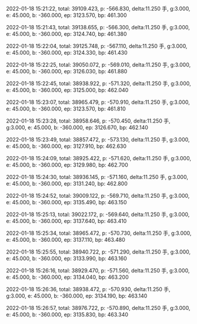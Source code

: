 2022-01-18 15:21:22, total: 39109.423, p: -566.830, delta:11.250 手, g:3.000, e: 45.000, b: -360.000, ep: 3123.570, bp: 461.300

2022-01-18 15:21:43, total: 39138.655, p: -566.300, delta:11.250 手, g:3.000, e: 45.000, b: -360.000, ep: 3124.740, bp: 461.380

2022-01-18 15:22:04, total: 39125.748, p: -567.110, delta:11.250 手, g:3.000, e: 45.000, b: -360.000, ep: 3124.330, bp: 461.430

2022-01-18 15:22:25, total: 39050.072, p: -569.010, delta:11.250 手, g:3.000, e: 45.000, b: -360.000, ep: 3126.030, bp: 461.880

2022-01-18 15:22:45, total: 38938.922, p: -571.320, delta:11.250 手, g:3.000, e: 45.000, b: -360.000, ep: 3125.000, bp: 462.040

2022-01-18 15:23:07, total: 38965.479, p: -570.910, delta:11.250 手, g:3.000, e: 45.000, b: -360.000, ep: 3123.570, bp: 461.810

2022-01-18 15:23:28, total: 38958.646, p: -570.450, delta:11.250 手, g:3.000, e: 45.000, b: -360.000, ep: 3126.670, bp: 462.140

2022-01-18 15:23:49, total: 38857.472, p: -573.130, delta:11.250 手, g:3.000, e: 45.000, b: -360.000, ep: 3127.910, bp: 462.630

2022-01-18 15:24:09, total: 38925.422, p: -571.620, delta:11.250 手, g:3.000, e: 45.000, b: -360.000, ep: 3129.980, bp: 462.700

2022-01-18 15:24:30, total: 38936.145, p: -571.160, delta:11.250 手, g:3.000, e: 45.000, b: -360.000, ep: 3131.240, bp: 462.800

2022-01-18 15:24:52, total: 39009.122, p: -569.710, delta:11.250 手, g:3.000, e: 45.000, b: -360.000, ep: 3135.490, bp: 463.150

2022-01-18 15:25:13, total: 39022.172, p: -569.640, delta:11.250 手, g:3.000, e: 45.000, b: -360.000, ep: 3137.640, bp: 463.410

2022-01-18 15:25:34, total: 38965.472, p: -570.730, delta:11.250 手, g:3.000, e: 45.000, b: -360.000, ep: 3137.110, bp: 463.480

2022-01-18 15:25:55, total: 38940.722, p: -571.290, delta:11.250 手, g:3.000, e: 45.000, b: -360.000, ep: 3133.990, bp: 463.160

2022-01-18 15:26:16, total: 38929.470, p: -571.560, delta:11.250 手, g:3.000, e: 45.000, b: -360.000, ep: 3134.040, bp: 463.200

2022-01-18 15:26:36, total: 38938.472, p: -570.930, delta:11.250 手, g:3.000, e: 45.000, b: -360.000, ep: 3134.190, bp: 463.140

2022-01-18 15:26:57, total: 38976.722, p: -570.890, delta:11.250 手, g:3.000, e: 45.000, b: -360.000, ep: 3135.830, bp: 463.340